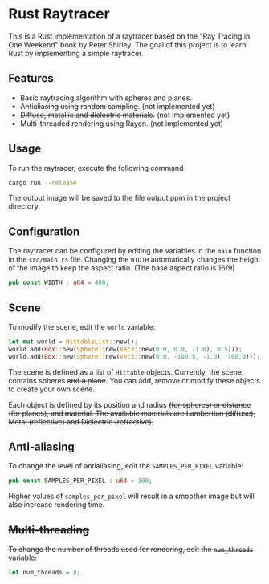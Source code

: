 # Rust Raytracer

This is a Rust implementation of a raytracer based on the "Ray Tracing in One Weekend" book by Peter Shirley. The goal of this project is to learn Rust by implementing a simple raytracer.

## Features

- Basic raytracing algorithm with spheres and planes.
- ~~Antialiasing using random sampling.~~ (not implemented yet)
- ~~Diffuse, metallic and dielectric materials.~~ (not implemented yet)
- ~~Multi-threaded rendering using Rayon.~~ (not implemented yet)

## Usage

To run the raytracer, execute the following command

```bash
cargo run --release
```

The output image will be saved to the file output.ppm in the project directory.

## Configuration

The raytracer can be configured by editing the variables in the `main` function in the `src/main.rs` file.
Changing the `WIDTH` automatically changes the height of the image to keep the aspect ratio. (The base aspect ratio is 16/9)

```rust
pub const WIDTH : u64 = 400;
```

## Scene

To modify the scene, edit the `world` variable:

```rust
let mut world = HittableList::new();
world.add(Box::new(Sphere::new(Vec3::new(0.0, 0.0, -1.0), 0.5)));
world.add(Box::new(Sphere::new(Vec3::new(0.0, -100.5, -1.0), 100.0)));
```

The scene is defined as a list of `Hittable` objects. Currently, the scene contains spheres ~~and a plane~~. You can add, remove or modify these objects to create your own scene.

Each object is defined by its position and radius ~~(for spheres) or distance (for planes), and material. The available materials are Lambertian (diffuse), Metal (reflective) and Dielectric (refractive).~~

## Anti-aliasing

To change the level of antialiasing, edit the `SAMPLES_PER_PIXEL` variable:

```rust
pub const SAMPLES_PER_PIXEL : u64 = 100;
```

Higher values of `samples_per_pixel` will result in a smoother image but will also increase rendering time.

## ~~Multi-threading~~

~~To change the number of threads used for rendering, edit the `num_threads` variable:~~

```rust
let num_threads = 8;
```
